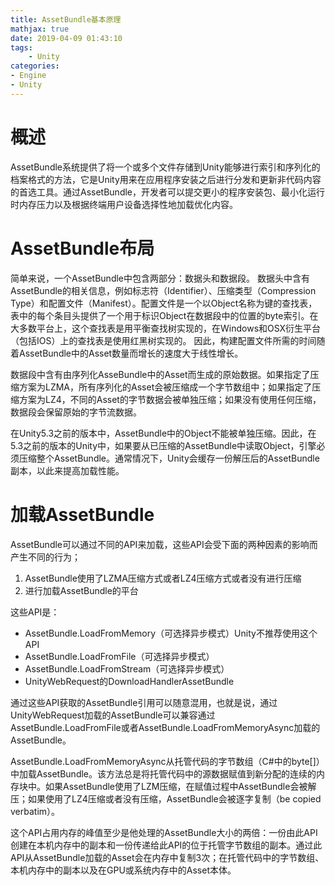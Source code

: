 ```yaml
---
title: AssetBundle基本原理
mathjax: true
date: 2019-04-09 01:43:10
tags:
    - Unity
categories:
- Engine
- Unity
---
```

# 概述
AssetBundle系统提供了将一个或多个文件存储到Unity能够进行索引和序列化的档案格式的方法，它是Unity用来在应用程序安装之后进行分发和更新非代码内容的首选工具。通过AssetBundle，开发者可以提交更小的程序安装包、最小化运行时内存压力以及根据终端用户设备选择性地加载优化内容。

# AssetBundle布局

简单来说，一个AssetBundle中包含两部分：数据头和数据段。
数据头中含有AssetBundle的相关信息，例如标志符（Identifier）、压缩类型（Compression Type）和配置文件（Manifest）。配置文件是一个以Object名称为键的查找表，表中的每个条目头提供了一个用于标识Object在数据段中的位置的byte索引。在大多数平台上，这个查找表是用平衡查找树实现的，在Windows和OSX衍生平台（包括IOS）上的查找表是使用红黑树实现的。
因此，构建配置文件所需的时间随着AssetBundle中的Asset数量而增长的速度大于线性增长。

数据段中含有由序列化AsseBundle中的Asset而生成的原始数据。如果指定了压缩方案为LZMA，所有序列化的Asset会被压缩成一个字节数组中；如果指定了压缩方案为LZ4，不同的Asset的字节数据会被单独压缩；如果没有使用任何压缩，数据段会保留原始的字节流数据。

在Unity5.3之前的版本中，AssetBundle中的Object不能被单独压缩。因此，在5.3之前的版本的Unity中，如果要从已压缩的AssetBundle中读取Object，引擎必须压缩整个AssetBundle。通常情况下，Unity会缓存一份解压后的AssetBundle副本，以此来提高加载性能。

# 加载AssetBundle

AssetBundle可以通过不同的API来加载，这些API会受下面的两种因素的影响而产生不同的行为；
1. AssetBundle使用了LZMA压缩方式或者LZ4压缩方式或者没有进行压缩
2. 进行加载AssetBundle的平台

这些API是：
- AssetBundle.LoadFromMemory（可选择异步模式）Unity不推荐使用这个API
- AssetBundle.LoadFromFile（可选择异步模式）
- AssetBundle.LoadFromStream（可选择异步模式）
- UnityWebRequest的DownloadHandlerAssetBundle

通过这些API获取的AssetBundle引用可以随意混用，也就是说，通过UnityWebRequest加载的AssetBundle可以兼容通过AssetBundle.LoadFromFile或者AssetBundle.LoadFromMemoryAsync加载的AssetBundle。

AssetBundle.LoadFromMemoryAsync从托管代码的字节数组（C#中的byte[]）中加载AssetBundle。该方法总是将托管代码中的源数据赋值到新分配的连续的内存块中。如果AssetBundle使用了LZM压缩，在赋值过程中AssetBundle会被解压；如果使用了LZ4压缩或者没有压缩，AssetBundle会被逐字复制（be copied verbatim）。

这个API占用内存的峰值至少是他处理的AssetBundle大小的两倍：一份由此API创建在本机内存中的副本和一份传递给此API的位于托管字节数组的副本。通过此API从AssetBundle加载的Asset会在内存中复制3次；在托管代码中的字节数组、本机内存中的副本以及在GPU或系统内存中的Asset本体。